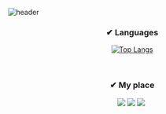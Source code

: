 ![header](https://capsule-render.vercel.app/api?type=waving&color=auto&height=350&section=header&text=⚡️Hello,%20Stranger⚡️&fontSize=80&fontAlignY=40&desc=&descSize=30&descAlignY=60)

<h3 align="center">✔ Languages</h3>
<div align="center">

[![Top Langs](https://github-readme-stats.vercel.app/api/top-langs/?username=NaGyeong-Park&layout=compact)](https://github.com/anuraghazra/github-readme-stats)
</div>
&nbsp
&nbsp

<h3 align="center">✔ My place</h3>
<p align="center">
    <a href="https://bit.ly/PNG-GitHub-Resume"><img src="https://img.shields.io/badge/CV-018EF5?style=for-the-badge&logo=ReadMe&logoColor=white&link=https://nagyeongpark.notion.site/FrontEnd-Developer-4ef9519b9a5a42b4a5976162a99a4e24"/></a>
    <a href="mailto:ngp.july@gmail.com"><img src="https://img.shields.io/badge/Gmail-EA4335?style=for-the-badge&logo=Gmail&logoColor=white&link=mailto:ngp.july@gmail.com"/></a>
<a href="https://velog.io/@wksmstkfka12" align="center">
    <img src="https://img.shields.io/badge/Velog-20C997?style=for-the-badge&logo=Velog&logoColor=white"/></a>&nbsp

</p>
&nbsp
&nbsp
